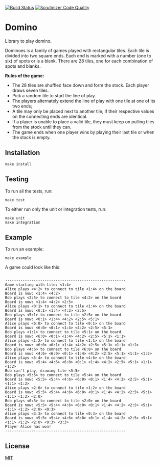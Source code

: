 [![Build Status](https://travis-ci.org/daanmooij/domino.svg?branch=master)](https://travis-ci.org/daanmooij/domino)
[![Scrutinizer Code Quality](https://scrutinizer-ci.com/g/daanmooij/domino/badges/quality-score.png?b=master)](https://scrutinizer-ci.com/g/daanmooij/domino/?branch=master)

# Domino
Library to play domino.

Dominoes is a family of games played with rectangular tiles.
Each tile is divided into two square ends.
Each end is marked with a number (one to six) of spots or is a blank.
There are 28 tiles, one for each combination of spots and blanks.

**Rules of the game:**
- The 28 tiles are shuffled face down and form the stock. Each player draws seven tiles.
- Pick a random tile to start the line of play.
- The players alternately extend the line of play with one tile at one of its two ends;
- A tile may only be placed next to another tile, if their respective values on the connecting ends are identical.
- If a player is unable to place a valid tile, they must keep on pulling tiles from the stock until they can.
- The game ends when one player wins by playing their last tile or when the stock is empty.

## Installation

```
make install
```

## Testing

To run all the tests, run:
```
make test
```

To either run only the unit or integration tests, run:
```
make unit
make integration
```

## Example

To run an example:
```
make example
```

A game could look like this:
```

-------------------------------------------------------
Game starting with tile: <1:4>
Alice plays <4:2> to connect to tile <1:4> on the board
Board is now: <1:4> <4:2>
Bob plays <2:5> to connect to tile <4:2> on the board
Board is now: <1:4> <4:2> <2:5>
Alice plays <0:1> to connect to tile <1:4> on the board
Board is now: <0:1> <1:4> <4:2> <2:5>
Bob plays <5:1> to connect to tile <2:5> on the board
Board is now: <0:1> <1:4> <4:2> <2:5> <5:1>
Alice plays <6:0> to connect to tile <0:1> on the board
Board is now: <6:0> <0:1> <1:4> <4:2> <2:5> <5:1>
Bob plays <1:1> to connect to tile <5:1> on the board
Board is now: <6:0> <0:1> <1:4> <4:2> <2:5> <5:1> <1:1>
Alice plays <1:2> to connect to tile <1:1> on the board
Board is now: <6:0> <0:1> <1:4> <4:2> <2:5> <5:1> <1:1> <1:2>
Bob plays <4:6> to connect to tile <6:0> on the board
Board is now: <4:6> <6:0> <0:1> <1:4> <4:2> <2:5> <5:1> <1:1> <1:2>
Alice plays <5:4> to connect to tile <4:6> on the board
Board is now: <5:4> <4:6> <6:0> <0:1> <1:4> <4:2> <2:5> <5:1> <1:1> <1:2>
Bob can't play, drawing tile <5:5>
Bob plays <5:5> to connect to tile <5:4> on the board
Board is now: <5:5> <5:4> <4:6> <6:0> <0:1> <1:4> <4:2> <2:5> <5:1> <1:1> <1:2>
Alice plays <2:0> to connect to tile <1:2> on the board
Board is now: <5:5> <5:4> <4:6> <6:0> <0:1> <1:4> <4:2> <2:5> <5:1> <1:1> <1:2> <2:0>
Bob plays <0:3> to connect to tile <2:0> on the board
Board is now: <5:5> <5:4> <4:6> <6:0> <0:1> <1:4> <4:2> <2:5> <5:1> <1:1> <1:2> <2:0> <0:3>
Alice plays <3:3> to connect to tile <0:3> on the board
Board is now: <5:5> <5:4> <4:6> <6:0> <0:1> <1:4> <4:2> <2:5> <5:1> <1:1> <1:2> <2:0> <0:3> <3:3>
Player Alice has won!
-------------------------------------------------------

```

## License

[MIT](LICENSE)
